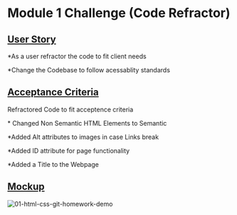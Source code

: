 # Module 1 Challenge (Code Refractor)

## <ins>User Story</ins>

\*As a user refractor the code to fit client needs

\*Change the Codebase to follow acessablity standards

## <ins>Acceptance Criteria</ins>

Refractored Code to fit acceptence criteria

\* Changed Non Semantic HTML Elements to Semantic

\*Added Alt attributes to images in case Links break

\*Added ID attribute for page functionality

\*Added a Title to the Webpage

## <ins>Mockup</ins>
![01-html-css-git-homework-demo](https://github.com/CCUE96/Uconn-2024-Module-1-Challenge/assets/159393541/524ae21a-25dd-40f8-a771-c41e1bf772df)
